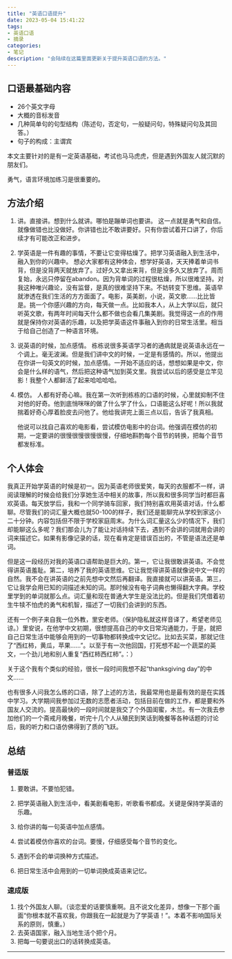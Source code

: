 ```yaml
---
title: "英语口语提升"
date: 2023-05-04 15:41:22
tags: 
- 英语口语
- 摘录
categories: 
- 笔记
description: "会陆续在这篇里面更新关于提升英语口语的方法。"
---
```


## 口语最基础内容

- 26个英文字母
- 大概的音标发音
- 几种简单句的句型结构（陈述句，否定句，一般疑问句，特殊疑问句及其回答。）
- 句子的构成：主谓宾

本文主要针对的是有一定英语基础，考试也马马虎虎，但是遇到外国友人就沉默的朋友们。

勇气，语言环境加练习是很重要的。

## 方法介绍

1. 讲。直接讲。想到什么就讲。哪怕是蹦单词也要讲。
   这一点就是勇气和自信。就像做错也比没做好。你讲错也比不敢讲要好。只有你尝试着开口讲了，你后续才有可能改正和进步。

2. 学英语是一件有趣的事情，不要让它变得枯燥了。把学习英语融入到生活中，融入到你的兴趣中。
   想必大家都有这种体会，想学好英语，天天捧着单词书背，但是没背两天就放弃了。过好久又拿出来背，但是没多久又放弃了。周而复始，永远只停留在abandon。因为背单词的过程很枯燥，所以很难坚持。对我这种唯兴趣论，没有监督，是真的很难坚持下来。不妨转变下思维。英语早就渗透在我们生活的方方面面了。电影，英美剧，小说，英文歌……比比皆是。挑一个你感兴趣的方向，每天做一点。比如我本人，从上大学以后，就只听英文歌，有两年时间每天什么都不做也会看几集美剧。我觉得这一点的作用就是保持你对英语的乐趣，以及把学英语这件事融入到你的日常生活里。相当于给自己创造了一种语言环境。

3. 说英语的时候，加点感情。
   栋栋说很多英语学习者的通病就是说英语永远在一个调上。毫无波澜。但是我们讲中文的时候，一定是有感情的。所以，他提出在你讲一句英文的时候，加点感情。一开始不适应的话，想想如果是中文，你会是什么样的语气，然后把这种语气加到英文里。我尝试以后的感受是立竿见影！我整个人都鲜活了起来哈哈哈哈。

4. 模仿。
   人都有好奇心嘛。我在第一次听到栋栋的口语的时候，心里就抑制不住对他的好奇。他到底悄咪咪的做了什么学了什么，口语能这么好呢！所以我就揣着好奇心厚着脸皮去问他了。他给我讲完上面三点以后，告诉了我真相。

   他说可以找自己喜欢的电影看，尝试模仿电影中的台词。他强调在模仿的初期，一定要讲的很慢很慢很慢很慢，仔细地斟酌每个音节的转换，把每个音节都发标准。 

## 个人体会

我真正开始学英语的时候是初一。因为英语老师很爱笑，每天的衣服都不一样，讲阅读理解的时候会给我们分享她生活中相关的故事，所以我和很多同学当时都巨喜欢英语。每天放学后，我和一个同学骑车回家，我们特别喜欢用英语对话，什么都聊。尽管我们的词汇量大概也就50-100的样子，我们还是能聊完从学校到家这小二十分钟。内容包括但不限于学校家庭周末。为什么词汇量这么少的情况下，我们却能聊这么多呢？我们那会儿为了能让对话持续下去，遇到不会讲的词就用会讲的词来描述它。如果有影像记录的话，现在看肯定是错误百出的，不管是语法还是单词。

但是这一段经历对我的英语口语帮助是巨大的。第一，它让我很敢讲英语。不会觉得讲英语羞耻。第二，培养了我的英语思维。它让我觉得讲英语就像说中文一样的自然。我不会在讲英语的之前先想中文然后再翻译。我直接就可以讲英语。第三，它让我学会用已知的词描述未知的词。那时候没有电子词典也懒得翻大字典。学校里学到的单词就那么点。词汇量和现在普通大学生是没法比的。但是我们凭借着初生牛犊不怕虎的勇气和机智，描述了一切我们会讲到的东西。

还有一个例子来自我一位外教，里安老师。（保护隐私就这样音译了，希望老师见谅。）里安说，在他学中文初期，很想提高自己的中文日常沟通能力，于是，就把自己日常生活中能够会用到的一切事物都转换成中文记忆。比如去买菜，那就记住了“西红柿，黄瓜，苹果……”。以至于有一次他回国，打死想不起一个蔬菜的英文，一个劲儿地和别人重复“西红柿西红柿”。：）

关于这个我有个类似的经验，很长一段时间我想不起“thanksgiving day”的中文……

也有很多人问我怎么练的口语，除了上述的方法，我最常用也是最有效的是在实践中学习。大学期间我参加过无数的志愿者活动，包括目前在做的工作，都是要和外国友人交流的。提高最快的一段时间就是我交了个外国闺蜜，木兰。有一次我去参加他们的一个斋戒月晚餐，听完十几个人从殖民到笑话到晚餐等各种话题的讨论后，我的听力和口语仿佛得到了质的飞跃。

## 总结

### 普适版

1. 要敢讲。不要怕犯错。

2. 把学英语融入到生活中，看美剧看电影，听歌看书都成。关键是保持学英语的乐趣。

3. 给你讲的每一句英语中加点感情。

4. 尝试着模仿你喜欢的台词。要慢，仔细感受每个音节的变化。

5. 遇到不会的单词换种方式描述。

6. 把日常生活中会用到的一切单词换成英语来记忆。

### 速成版

1. 找个外国友人聊。（谈恋爱的话要慎重啊。且不说文化差异，想像一下那个画面“你根本就不喜欢我，你跟我在一起就是为了学英语！”。本着不影响国际关系的原则，慎重。）
2. 去英语国家，融入当地生活个把个月。
3. 把每一句要说出口的话转换成英语。

---